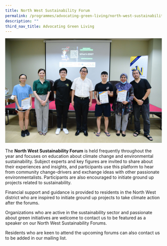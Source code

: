```yaml
---
title: North West Sustainability Forum
permalink: /programmes/advocating-green-living/north-west-sustainability-forum/
description: ""
third_nav_title: Advocating Green Living
---
```

![](/images/Programmes/Green%20Living/IMG%20(164).jpg)

The **North West Sustainability Forum** is held frequently throughout the year and focuses on education about climate change and environmental sustainability. Subject experts and key figures are invited to share about their experiences and insights, and participants use this platform to hear from community change-drivers and exchange ideas with other passionate environmentalists. Participants are also encouraged to initiate ground up projects related to sustainability.  

Financial support and guidance is provided to residents in the North West district who are inspired to initiate ground up projects to take climate action after the forums.  

Organizations who are active in the sustainability sector and passionate about green initiatives are welcome to contact us to be featured as a speaker on our North West Sustainability Forums. 

Residents who are keen to attend the upcoming forums can also contact us to be added in our mailing list.